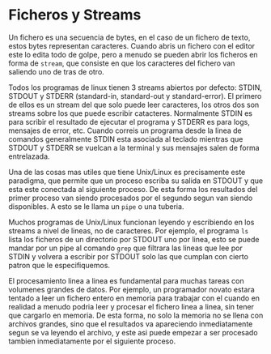 Ficheros y Streams
==================

Un fichero es una secuencia de bytes, en el caso de un fichero de texto, estos
bytes representan caracteres. Cuando abris un fichero con el editor este lo
edita todo de golpe, pero a menudo se pueden abrir los ficheros en forma de
`stream`, que consiste en que los caracteres del fichero van saliendo uno de
tras de otro. 

Todos los programas de linux tienen 3 streams abiertos por defecto: STDIN,
STDOUT y STDERR (standard-in, standard-out y standard-error). El primero de
ellos es un stream del que solo puede leer caracteres, los otros dos son
streams sobre los que puede escribir catacteres. Normalmente STDIN es para
scribir el resultado de ejecutar el programa y STDERR es para logs, mensajes de
error, etc. Cuando correis un programa desde la linea de comandos generalmente
STDIN esta asociada al teclado mientras que STDOUT y STDERR se vuelcan a la
terminal y sus mensajes salen de forma entrelazada.

Una de las cosas mas utiles que tiene Unix/Linux es precisamente este
paradigma, que permite que un proceso escriba su salida en STDOUT y que esta
este conectada al siguiente proceso. De esta forma los resultados del primer
proceso van siendo procesados por el segundo segun van siendo disponibles. A
esto se le llama un `pipe` o una tuberia.

Muchos programas de Unix/Linux funcionan leyendo y escribiendo en los streams a
nivel de lineas, no de caracteres. Por ejemplo, el programa `ls` lista los
ficheros de un directorio por STDOUT uno por linea, esto se puede mandar por un
pipe al comando `grep` que filtrara las lineas que lee por STDIN y volvera a
escribir por STDOUT solo las que cumplan con cierto patron que le
especifiquemos.

El procesamiento linea a linea es fundamental para muchas tareas con volumenes
grandes de datos. Por ejemplo, un programador novato estara tentado a leer un
fichero entero en memoria para trabajar con el cuando en realidad a menudo
podria leer y procesar el fichero linea a linea, sin tener que cargarlo en
memoria. De esta forma, no solo la memoria no se llena con archivos grandes,
sino que el resultados va apareciendo inmediatamente segun se va leyendo el
archivo, y este asi puede empezar a ser procesado tambien inmediatamente por el
siguiente proceso.
